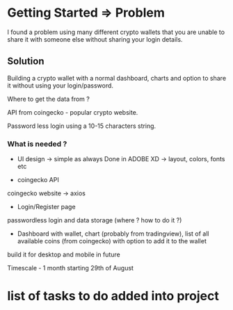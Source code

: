 # Getting Started => Problem

I found a problem using many different crypto wallets that you are unable to share it with someone else without sharing your login details. 


## Solution

Building a crypto wallet with a normal dashboard, charts and option to share it without using your login/password.


Where to get the data from ? 

API from coingecko - popular crypto website. 

Password less login using a 10-15 characters string. 

### What is needed ? 

- UI design -> simple as always
Done in ADOBE XD -> layout, colors, fonts etc

- coingecko API

coingecko website -> axios

- Login/Register page

passwordless login and data storage (where ? how to do it ?)

- Dashboard with wallet, chart (probably from tradingview), list of all available coins (from coingecko) with option to add it to the wallet 

build it for desktop and mobile in future

Timescale - 1 month starting 29th of August

# list of tasks to do added into project 
